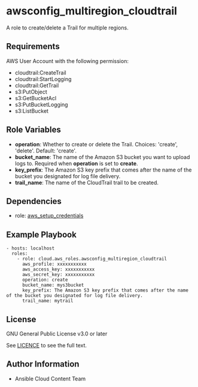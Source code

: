 awsconfig_multiregion_cloudtrail
==================

A role to create/delete a Trail for multiple regions.

Requirements
------------

AWS User Account with the following permission:

* cloudtrail:CreateTrail
* cloudtrail:StartLogging
* cloudtrail:GetTrail
* s3:PutObject
* s3:GetBucketAcl
* s3:PutBucketLogging
* s3:ListBucket

Role Variables
--------------

* **operation**: Whether to create or delete the Trail. Choices: 'create', 'delete'. Default: 'create'.
* **bucket_name**: The name of the Amazon S3 bucket you want to upload logs to. Required when **operation** is set to **create**.
* **key_prefix**: The Amazon S3 key prefix that comes after the name of the bucket you designated for log file delivery.
* **trail_name**: The name of the CloudTrail trail to be created.

Dependencies
------------

- role: [aws_setup_credentials](../aws_setup_credentials/README.md)

Example Playbook
----------------

    - hosts: localhost
      roles:
        - role: cloud.aws_roles.awsconfig_multiregion_cloudtrail
          aws_profile: xxxxxxxxxxx
          aws_access_key: xxxxxxxxxxx
          aws_secret_key: xxxxxxxxxxx
          operation: create
          bucket_name: mys3bucket
          key_prefix: The Amazon S3 key prefix that comes after the name of the bucket you designated for log file delivery.
          trail_name: mytrail

License
-------

GNU General Public License v3.0 or later

See [LICENCE](https://github.com/ansible-collections/cloud.aws_roles/blob/main/LICENSE) to see the full text.

Author Information
------------------

- Ansible Cloud Content Team